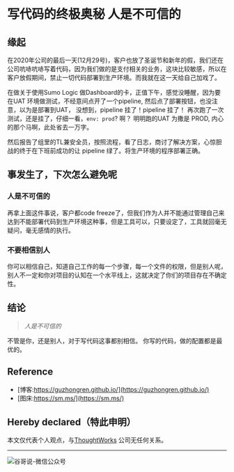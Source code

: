 # 写代码的终极奥秘 人是不可信的


## 缘起

在2020年公司的最后一天(12月29号)，客户也放了圣诞节和新年的假，我们还在公司吭哧吭哧写着代码，因为我们做的是支付相关的业务，这块比较敏感，所以在客户放假期间，禁止一切代码部署到生产环境。而我就在这一天给自己加戏了。

在做关于使用Sumo Logic 做Dashboard的卡，正值下午，感觉没睡醒，因为要在UAT 环境做测试，不经意间点开了一个pipeline, 然后点了部署按钮，也没注意，以为是部署到UAT， 没想到，pipeline 挂了！pipeline 挂了！ 再次跑了一次测试，还是挂了，仔细一看，`env: prod`? 啊？ 明明跑的UAT 为撒是 PROD, 内心的那个马啊，此处省去一万字。

然后报告了组里的TL兼安全员，按照流程，看了日志，商讨了解决方案，心惊胆战的终于在下班前成功的让 pipeline 绿了。将生产环境的程序部署正确。

## 事发生了，下次怎么避免呢

### 人是不可信的

再拿上面这件事说，客户都code freeze了，但我们作为人并不能通过管理自己来达到不能部署代码到生产环境这种事，但是工具可以，只要设定了，工具就回毫无疑问，毫无感情的执行。

### 不要相信别人

你可以相信自己，知道自己工作的每一个步骤，每一个文件的权限，但是别人呢，别人不一定和你对项目的认知在一个水平线上，这就决定了你们的项目存在不确定性。

## 结论

> *人是不可信的*

不管是你，还是别人，对于写代码这事都别相信。 你写的代码，做的配置都是最优的。

## Reference

* [博客:https://guzhongren.github.io/](https://guzhongren.github.io/)
* [图床:https://sm.ms/](https://sm.ms/)

## Hereby declared（特此申明）

本文仅代表个人观点，与[ThoughtWorks](https://www.thoughtworks.com/) 公司无任何关系。

----
![谷哥说-微信公众号](/images/wechat/扫码_搜索联合传播样式-标准色版.png)

